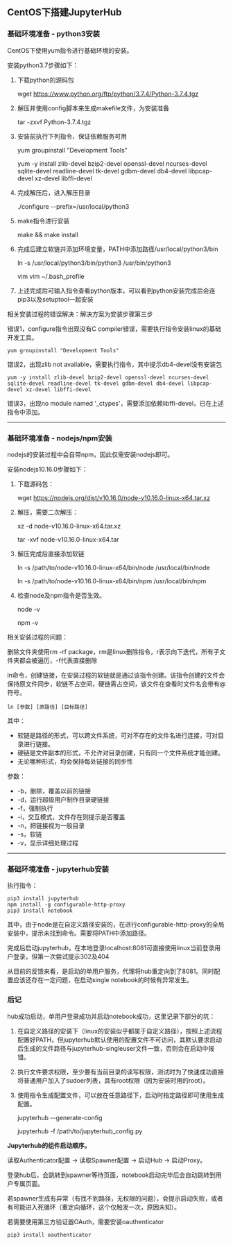 ## CentOS下搭建JupyterHub

### 基础环境准备 - python3安装
CentOS下使用yum指令进行基础环境的安装。

安装python3.7步骤如下：

1. 下载python的源码包

    wget https://www.python.org/ftp/python/3.7.4/Python-3.7.4.tgz

2. 解压并使用config脚本来生成makefile文件，为安装准备

	tar -zxvf Python-3.7.4.tgz

3. 安装前执行下列指令，保证依赖服务可用

	yum groupinstall "Development Tools"

	yum -y install zlib-devel bzip2-devel openssl-devel ncurses-devel sqlite-devel readline-devel tk-devel gdbm-devel db4-devel libpcap-devel xz-devel libffi-devel

4. 完成解压后，进入解压目录

	 ./configure --prefix=/usr/local/python3

5. make指令进行安装

	make && make install

6. 完成后建立软链并添加环境变量，PATH中添加路径/usr/local/python3/bin

	 ln -s /usr/local/python3/bin/python3 /usr/bin/python3

	vim vim ~/.bash_profile

7. 上述完成后可输入指令查看python版本，可以看到python安装完成后会连pip3以及setuptool一起安装


相关安装过程的错误解决：解决方案为安装步骤第三步

错误1，configure指令出现没有C compiler错误，需要执行指令安装linux的基础开发工具。

	yum groupinstall "Development Tools"

错误2，出现zlib not available，需要执行指令，其中提示db4-devel没有安装包

	yum -y install zlib-devel bzip2-devel openssl-devel ncurses-devel sqlite-devel readline-devel tk-devel gdbm-devel db4-devel libpcap-devel xz-devel libffi-devel
错误3，出现no module named '_ctypes'，需要添加依赖libffi-devel，已在上述指令中添加。

----------
### 基础环境准备 - nodejs/npm安装
nodejs的安装过程中会自带npm，因此仅需安装nodejs即可。

安装nodejs10.16.0步骤如下：

1. 下载源码包：

	wget https://nodejs.org/dist/v10.16.0/node-v10.16.0-linux-x64.tar.xz
2. 解压，需要二次解压：

	xz -d node-v10.16.0-linux-x64.tar.xz

	tar -xvf node-v10.16.0-linux-x64.tar

3. 解压完成后直接添加软链

	ln -s /path/to/node-v10.16.0-linux-x64/bin/node /usr/local/bin/node

	ln -s /path/to/node-v10.16.0-linux-x64/bin/npm /usr/local/bin/npm

4. 检查node及npm指令是否生效。

	node -v
 
	npm -v

相关安装过程的问题：

删除文件夹使用rm -rf package，rm是linux删除指令，r表示向下迭代，所有子文件夹都会被遍历，-f代表直接删除

ln命令，创建链接，在安装过程的软链就是通过该指令创建。该指令创建的文件会保持原文件同步，软链不占空间，硬链需占空间，该文件在查看时文件名会带有@符号。

	ln [参数] [原路径] [目标路径]

其中：

- 软链是路径的形式，可以跨文件系统，可对不存在的文件名进行连接，可对目录进行链接。
- 硬链是文件副本的形式，不允许对目录创建，只有同一个文件系统才能创建。
- 无论哪种形式，均会保持每处链接的同步性

参数：

- -b，删除，覆盖以前的链接
- -d，运行超级用户制作目录硬链接
- -f，强制执行
- -i，交互模式，文件存在则提示是否覆盖
- -n，把链接视为一般目录
- -s，软链
- -v，显示详细处理过程

---
### 基础环境准备 - jupyterhub安装

执行指令：

	pip3 install jupyterhub
	npm install -g configurable-http-proxy
	pip3 install notebook

其中，由于node是在自定义路径安装的，在进行configurable-http-proxy的全局安装中，提示未找到命令。需要将PATH中添加路径。

完成后启动jupyterhub，在本地登录localhost:8081可直接使用linux当前登录用户登录，但第一次尝试提示302及404

从目前的反馈来看，是启动的单用户服务，代理将hub重定向到了8081。同时配置应该还存在一定问题，在启动single notebook的时候有异常发生。

### 后记

hub成功启动，单用户登录成功并启动notebook成功，这里记录下部分的坑：

1. 在自定义路径的安装下（linux的安装似乎都属于自定义路径），按照上述流程配置好PATH，但jupyterhub默认使用的配置文件不可访问，其默认要求启动后生成的文件路径与jupyterhub-singleuser文件一致，否则会在启动中报错。
2. 执行文件要求权限，至少要有当前目录的读写权限，测试时为了快速成功直接将普通用户加入了sudoer列表，具有root权限（因为安装时用的root）。
3. 使用指令生成配置文件，可以放在任意路径下，启动时指定路径即可使用生成配置。

	jupyterhub --generate-config
	
	jupyterhub -f /path/to/jupyterhub_config.py

**Jupyterhub的组件启动顺序。**

读取Authenticator配置 -> 读取Spawner配置 -> 启动Hub -> 启动Proxy。

登录hub后，会跳转到spawner等待页面，notebook启动完毕后会自动跳转到用户专属页面。

若spawner生成有异常（有找不到路径，无权限的问题），会提示启动失败，或者有可能进入死循环（重定向循环，这个仅触发一次，原因未知）。

若需要使用第三方验证器OAuth，需要安装oauthenticator

	pip3 install oauthenticator
